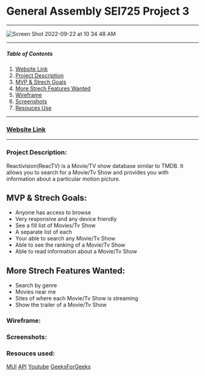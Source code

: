 # General Assembly SEI725 Project 3
---
![Screen Shot 2022-09-22 at 10 34 48 AM](https://user-images.githubusercontent.com/109244177/191875691-0805395f-475c-411e-9847-e00a25733ccb.png)

---
##### Table of Contents
1. [Website Link](#websitelink)
2. [Project Description](#projectdescription)  
3. [MVP & Strech Goals](#mvpgoals)
4. [More Strech Features Wanted](#morestrechfeatureswanted)
5. [Wireframe](#wireframe)
6. [Screenshots](#screenshots)     
7. [Resouces Use](#resourcesuse)

---
### [Website Link]()<a name="websitelink"></a>
---

### Project Description:<a name="projectdescription"></a>
Reactivision(ReacTV) is a Movie/TV show database similar to TMDB. It allows you to search for a Movie/Tv Show and provides you with information about a particular motion picture.

## MVP & Strech Goals:<a name="mvpgoals"></a>
* Anyone has access to browse
* Very responsive and any device friendly
* See a fill list of Movies/Tv Show
* A separate list of each 
* Your able to search any Movie/Tv Show
* Able to see the ranking of a Movie/Tv Show
* Able to read information about a Movie/Tv Show

## More Strech Features Wanted:<a name="morestrechfeatureswanted"></a>
* Search by genre
* Movies near me
* Sites of where each Movie/Tv Show is streaming
* Show the trailer of a Movie/Tv Show

### Wireframe:<a name="wireframe"></a>


### Screenshots:<a name="screenshots"></a>


### Resouces used:<a name="resoucesused"></a>
[MUI](https://mui.com/)
[API](https://api.themoviedb.org/)
[Youtube](https://www.youtube.com/)
[GeeksForGeeks](https://www.geeksforgeeks.org/)
